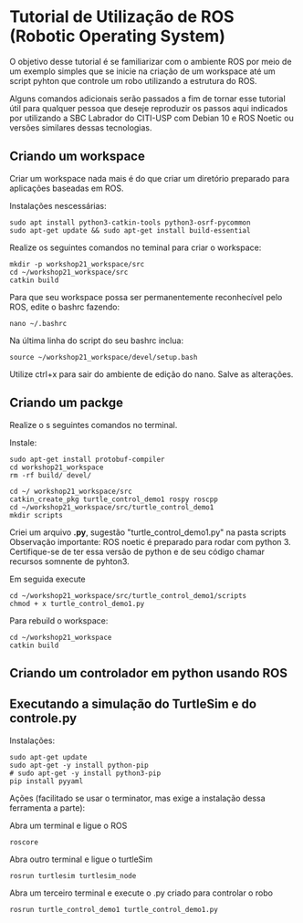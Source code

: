 # Tutorial de Utilização de ROS (Robotic Operating System)

O objetivo desse tutorial é se familiarizar com o ambiente ROS por meio de um exemplo simples que se inicie na criação de um workspace
até um script pyhton que controle um robo utilizando a estrutura do ROS.  

Alguns comandos adicionais serão passados a fim de tornar esse tutorial útil para qualquer pessoa que deseje reproduzir os passos aqui indicados
por utilizando a SBC Labrador do CITI-USP com Debian 10 e ROS Noetic ou versões similares dessas tecnologias.

## Criando um workspace
Criar um workspace nada mais é do que criar um diretório preparado para aplicações baseadas em ROS. 

Instalações nescessárias:
```
sudo apt install python3-catkin-tools python3-osrf-pycommon
sudo apt-get update && sudo apt-get install build-essential
```

Realize os seguintes comandos no teminal para criar o workspace:
```
mkdir -p workshop21_workspace/src
cd ~/workshop21_workspace/src
catkin build
```

Para que seu workspace possa ser permanentemente reconhecível pelo ROS, edite o bashrc fazendo:
```
nano ~/.bashrc
```
Na última linha do script do seu bashrc inclua:
```
source ~/workshop21_workspace/devel/setup.bash
```
Utilize ctrl+x para sair do ambiente de edição do nano. Salve as alterações.


## Criando um packge
Realize o s seguintes comandos no terminal.

Instale:
```
sudo apt-get install protobuf-compiler
cd workshop21_workspace
rm -rf build/ devel/
```

```
cd ~/ workshop21_workspace/src
catkin_create_pkg turtle_control_demo1 rospy roscpp
cd ~/workshop21_workspace/src/turtle_control_demo1
mkdir scripts
```
Criei um arquivo **.py**, sugestão "turtle_control_demo1.py" na pasta scripts
Observação importante: ROS noetic é preparado para rodar com python 3. Certifique-se de ter essa versão de python
e de seu código chamar recursos somnente de pyhton3.

Em seguida execute
```
cd ~/workshop21_workspace/src/turtle_control_demo1/scripts
chmod + x turtle_control_demo1.py
```

Para rebuild o workspace:
```
cd ~/workshop21_workspace
catkin build
```

## Criando um controlador em python usando ROS

## Executando a simulação do TurtleSim e do controle.py

Instalações:
```
sudo apt-get update
sudo apt-get -y install python-pip
# sudo apt-get -y install python3-pip
pip install pyyaml
```
Ações (facilitado se usar o terminator, mas exige a instalação dessa ferramenta a parte):

Abra um terminal e ligue o ROS
```
roscore
```
Abra outro terminal e ligue o turtleSim
```
rosrun turtlesim turtlesim_node
```
Abra um terceiro terminal e execute o .py criado para controlar o robo
```
rosrun turtle_control_demo1 turtle_control_demo1.py
```




